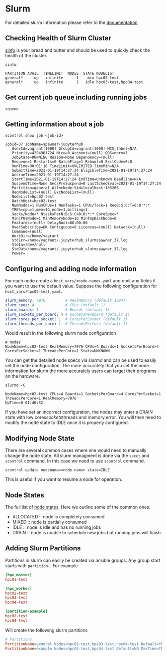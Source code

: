 # Slurm

For detailed slurm information please refer to the
[documentation](https://slurm.schedmd.com/overview.html).

## Checking Health of Slurm Cluster

[sinfo](https://slurm.schedmd.com/sinfo.html) is your bread and butter
and should be used to quickly check the health of the cluster.

```shell
sinfo
```

```
PARTITION AVAIL  TIMELIMIT  NODES  STATE NODELIST
general*     up   infinite      1    mix hpc02-test
general*     up   infinite      2   idle hpc03-test,hpc04-test
```

## Get current job queue including running jobs

```shell
squeue
```

## Getting information about a job

```shell
scontrol show job <job-id>
```

```
JobId=37 JobName=spawner-jupyterhub
   UserId=vagrant(1000) GroupId=vagrant(1000) MCS_label=N/A
   Priority=4294901724 Nice=0 Account=(null) QOS=normal
   JobState=RUNNING Reason=None Dependency=(null)
   Requeue=1 Restarts=0 BatchFlag=1 Reboot=0 ExitCode=0:0
   RunTime=00:01:16 TimeLimit=UNLIMITED TimeMin=N/A
   SubmitTime=2021-01-19T14:27:24 EligibleTime=2021-01-19T14:27:24
   AccrueTime=2021-01-19T14:27:24
   StartTime=2021-01-19T14:27:24 EndTime=Unknown Deadline=N/A
   SuspendTime=None SecsPreSuspend=0 LastSchedEval=2021-01-19T14:27:24
   Partition=general AllocNode:Sid=localhost:135266
   ReqNodeList=(null) ExcNodeList=(null)
   NodeList=hpc02-test
   BatchHost=hpc02-test
   NumNodes=1 NumCPUs=1 NumTasks=1 CPUs/Task=1 ReqB:S:C:T=0:0:*:*
   TRES=cpu=1,mem=1G,node=1,billing=1
   Socks/Node=* NtasksPerN:B:S:C=0:0:*:* CoreSpec=*
   MinCPUsNode=1 MinMemoryNode=1G MinTmpDiskNode=0
   Features=(null) DelayBoot=00:00:00
   OverSubscribe=OK Contiguous=0 Licenses=(null) Network=(null)
   Command=(null)
   WorkDir=/home/vagrant
   StdErr=/home/vagrant/.jupyterhub_slurmspawner_37.log
   StdIn=/dev/null
   StdOut=/home/vagrant/.jupyterhub_slurmspawner_37.log
   Power=
```

## Configuring and adding node information

For each node create a `host_vars/<node-name>.yaml` and omit any
fields if you want to use the default value. Suppose the following
configuration for `host_vars/hpc02-test.yaml`.

```yaml
slurm_memory: 7976         # RealMemory (default 1024)
slurm_cpus: 4              # CPUs (default 1)
slurm_boards: 1            # Boards (default 1)
slurm_sockets_per_board: 4 # SocketsPerBoard (default 1)
slurm_cores_per_socket: 1  # CoresPerSocket (default 1)
slurm_threads_per_core: 1  # ThreadsPerCore (default 1)
```

Would result in the following slurm node configuration

```init
# Nodes
NodeName=hpc02-test RealMemory=7976 CPUs=4 Boards=1 SocketsPerBoard=4 CoresPerSocket=1 ThreadsPerCore=1 State=UNKNOWN
```

You can get the detailed node specs via slurmd and can be used to
easily set the node configuration. The more accurately that you set
the node information for slurm the more accurately users can target
their programs on the hardware.

```shell
slurmd -C
```

```
NodeName=hpc02-test CPUs=4 Boards=1 SocketsPerBoard=4 CoresPerSocket=1 ThreadsPerCore=1 RealMemory=7976
UpTime=0-01:46:52
```

If you have set an incorrect configuration, the nodes may enter a
DRAIN state with low cores*sockets*threads and memory error. You will
then need to modify the node state to IDLE once it is properly
configured.

## Modifying Node State

There are several common cases where one would need to manually change
the node state. All slurm managment is done via the `sacct` and
`scontrol` command. In this case we need to use `scontrol` command.

```shell
scontrol update nodename=<node-name> state=IDLE
```

This is useful if you want to resume a node for operation.

## Node States

The full list of [node
states](https://slurm.schedmd.com/sinfo.html#lbAG). Here we outline
some of the common ones.

 - ALLOCATED :: node is completely consumed
 - MIXED :: node is partially consumed
 - IDLE :: node is idle and has no running jobs
 - DRAIN :: node is unable to schedule new jobs but running jobs will finish

## Adding Slurm Partitions

Partitions in slurm can easily be created via ansible groups. Any
group start starts with `partition-`. For example

```ini
[hpc_master]
hpc01-test

[hpc_worker]
hpc02-test
hpc03-test
hpc04-test

[partition-example]
hpc02-test
hpc04-test
```

Will create the following slurm partitions

```ini
# Partitions
PartitionName=general Nodes=hpc02-test,hpc03-test,hpc04-test Default=YES MaxTime=INFINITE State=UP
PartitionName=example Nodes=hpc02-test,hpc04-test Default=NO MaxTime=INFINITE State=UP
```

